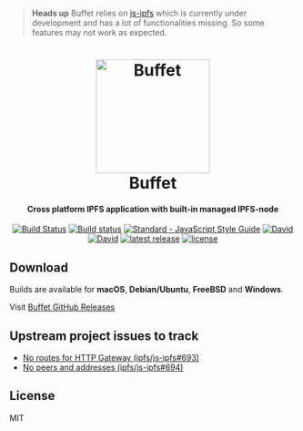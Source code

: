 > **Heads up** Buffet relies on [js-ipfs](https://github.com/ipfs/js-ipfs) which is currently under development and has a lot of functionalities missing. So some features may not work as expected.

<h1 align="center">
  <a href="https://github.com/harshjv/buffet"><img src="./build/icon.ico" alt="Buffet" width="200"></a>
  <br>
  Buffet
</h1>

<h4 align="center">Cross platform IPFS application with built-in managed IPFS-node</h4>

<p align="center">
  <a href="https://travis-ci.org/harshjv/buffet"><img src="https://travis-ci.org/harshjv/buffet.svg?branch=master" alt="Build Status"></a>
  <a href="https://ci.appveyor.com/project/harshjv/buffet"><img src="https://ci.appveyor.com/api/projects/status/y0vkmd8jikqh4uqs?svg=true" alt="Build status"></a>
  <a href="http://standardjs.com/"><img src="https://img.shields.io/badge/code%20style-standard-brightgreen.svg" alt="Standard - JavaScript Style Guide"></a>
  <a href="https://github.com/harshjv/buffet/blob/master/app/package.json"><img src="https://david-dm.org/harshjv/buffet.svg?path=/src" alt="David"></a>
  <a href="https://github.com/harshjv/buffet/blob/master/package.json"><img src="https://img.shields.io/david/dev/harshjv/buffet.svg" alt="David"></a>
  <a href="https://github.com/harshjv/buffet/releases/latest"><img src="https://img.shields.io/github/release/harshjv/buffet.svg" alt="latest release"></a>
  <a href="https://github.com/harshjv/buffet/blob/master/LICENSE"><img src="https://img.shields.io/github/license/harshjv/buffet.svg" alt="license"></a>
</p>


## Download

Builds are available for **macOS**, **Debian/Ubuntu**, **FreeBSD** and **Windows**.

Visit [Buffet GitHub Releases](https://github.com/harshjv/buffet/releases)


## Upstream project issues to track

* [No routes for HTTP Gateway (ipfs/js-ipfs#693)](https://github.com/ipfs/js-ipfs/issues/693)
* [No peers and addresses (ipfs/js-ipfs#694)](https://github.com/ipfs/js-ipfs/issues/694)

## License

MIT
